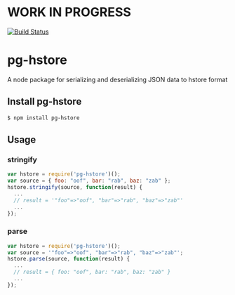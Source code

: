 # WORK IN PROGRESS

[![Build Status](https://travis-ci.org/scarney81/pg-hstore.png)](https://travis-ci.org/[YOUR_GITHUB_USERNAME]/[YOUR_PROJECT_NAME])

pg-hstore
===========

A node package for serializing and deserializing JSON data to hstore format

## Install pg-hstore

```bash
$ npm install pg-hstore
```

## Usage
### stringify

```javascript
var hstore = require('pg-hstore')();
var source = { foo: "oof", bar: "rab", baz: "zab" };
hstore.stringify(source, function(result) {
  ...
  // result = '"foo"=>"oof", "bar"=>"rab", "baz"=>"zab"'
  ...
});
```

### parse

```javascript
var hstore = require('pg-hstore')();
var source = '"foo"=>"oof", "bar"=>"rab", "baz"=>"zab"';
hstore.parse(source, function(result) {
  ...
  // result = { foo: "oof", bar: "rab", baz: "zab" } 
  ...
});
```

